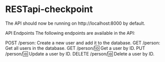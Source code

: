 # RESTapi-checkpoint

The API should now be running on http://localhost:8000 by default.

API Endpoints
The following endpoints are available in the API:

POST /person: Create a new user and add it to the database.
GET /person: Get all users in the database.
GET /person/:id: Get a user by ID.
PUT /person/:id: Update a user by ID.
DELETE /person/:id: Delete a user by ID.
